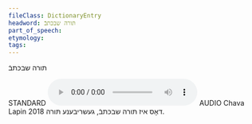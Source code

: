 ```yaml
---
fileClass: DictionaryEntry
headword: תּורה שבכּתבֿ
part_of_speech: 
etymology: 
tags: 
---
```

תּורה שבכּתבֿ

STANDARD
<audio controls src="https://ia801509.us.archive.org/2/items/ChavaLapin/dos%20iz%20di%20toyre-shebiksav%20-%20geshribene%20toyre%20-%20Chava%20Lapin%2028%20June%202018.mp3"></audio>
AUDIO Chava Lapin 2018
דאָס איז תּורה שבכּתבֿ, געשריבענע תּורה.